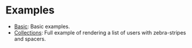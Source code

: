 # Examples

- [Basic](examples/basic): Basic examples.
- [Collections](examples/collections): Full example of rendering a list of users with zebra-stripes and spacers.

